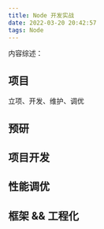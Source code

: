 ```yaml
---
title: Node 开发实战
date: 2022-03-20 20:42:57
tags: Node
---
```


内容综述：

## 项目

立项、开发、维护、调优

## 预研

## 项目开发

## 性能调优

## 框架 && 工程化
